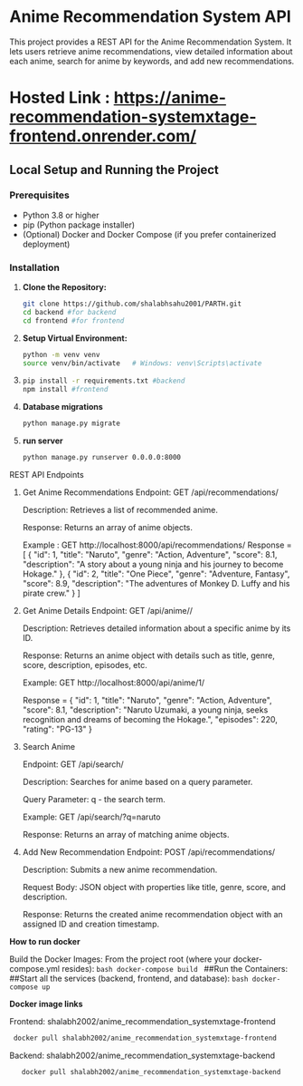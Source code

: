 # Anime Recommendation System API

This project provides a REST API for the Anime Recommendation System. It lets users retrieve anime recommendations, view detailed information about each anime, search for anime by keywords, and add new recommendations.

# Hosted Link : https://anime-recommendation-systemxtage-frontend.onrender.com/

## Local Setup and Running the Project

### Prerequisites

- Python 3.8 or higher
- pip (Python package installer)
- (Optional) Docker and Docker Compose (if you prefer containerized deployment)

### Installation

1. **Clone the Repository:**

   ```bash
   git clone https://github.com/shalabhsahu2001/PARTH.git
   cd backend #for backend
   cd frontend #for frontend

2. **Setup Virtual Environment:**
    ```bash
    python -m venv venv
    source venv/bin/activate   # Windows: venv\Scripts\activate

3. 
    ```bash
    pip install -r requirements.txt #backend
    npm install #frontend

4. **Database migrations**
    ```bash
    python manage.py migrate

5. **run server**
    ```bash
    python manage.py runserver 0.0.0.0:8000

REST API Endpoints

1. Get Anime Recommendations
    Endpoint: GET /api/recommendations/

    Description: Retrieves a list of recommended anime.

    Response: Returns an array of anime objects.

    Example :
    GET http://localhost:8000/api/recommendations/
    Response = 
[
  {
    "id": 1,
    "title": "Naruto",
    "genre": "Action, Adventure",
    "score": 8.1,
    "description": "A story about a young ninja and his journey to become Hokage."
  },
  {
    "id": 2,
    "title": "One Piece",
    "genre": "Adventure, Fantasy",
    "score": 8.9,
    "description": "The adventures of Monkey D. Luffy and his pirate crew."
  }
]


2. Get Anime Details
    Endpoint: GET /api/anime/<id>/

    Description: Retrieves detailed information about a specific anime by its ID.

    Response: Returns an anime object with details such as title, genre, score, description, episodes, etc.

    Example: GET http://localhost:8000/api/anime/1/

    Response =
        {
            "id": 1,
            "title": "Naruto",
            "genre": "Action, Adventure",
            "score": 8.1,
            "description": "Naruto Uzumaki, a young ninja, seeks recognition and dreams of becoming the Hokage.",
            "episodes": 220,
            "rating": "PG-13"
        }



3. Search Anime

    Endpoint: GET /api/search/

    Description: Searches for anime based on a query parameter.

    Query Parameter: q - the search term.

    Example: GET /api/search/?q=naruto

    Response: Returns an array of matching anime objects.

4. Add New Recommendation
    Endpoint: POST /api/recommendations/

    Description: Submits a new anime recommendation.

    Request Body: JSON object with properties like title, genre, score, and description.

    Response: Returns the created anime recommendation object with an assigned ID and creation timestamp.

**How to run docker**

Build the Docker Images:
From the project root (where your docker-compose.yml resides):
    ```bash
        docker-compose build ```
##Run the Containers:
##Start all the services (backend, frontend, and database):
    ```bash
        docker-compose up
    ```

**Docker image links**

Frontend: shalabh2002/anime_recommendation_systemxtage-frontend 
 ```bash
  docker pull shalabh2002/anime_recommendation_systemxtage-frontend
 ```
Backend: shalabh2002/anime_recommendation_systemxtage-backend
 ```bash
    docker pull shalabh2002/anime_recommendation_systemxtage-backend
```






